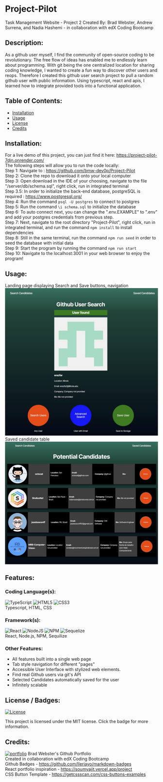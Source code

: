 # Project-Pilot
Task Management Website - Project 2 
Created By: Brad Webster, Andrew Surrena, and Nadia Hashemi - in collaboration with edX Coding Bootcamp
## Description:
As a github user myself, I find the community of open-source coding to be revolutionary. The free flow of ideas has enabled me to endlessly learn about programming. With git being the one centralized location for sharing coding knowledge, I wanted to create a fun way to discover other users and reops. Therefore I created this github user search project to pull a random github user with public information. Using typescript, react and apis, I learned how to integrate provided tools into a functional application.
## Table of Contents:
  * [Installation](#installation)
  * [Usage](#usage)
  * [License](#license)
  * [Credits](#credits)
## Installation: 
  For a live demo of this project, you can just find it here:
  https://project-pilot-7djn.onrender.com/
  <br/>The following steps will allow you to run the code locally:
  <br/>Step 1: Navigate to : https://github.com/bmw-dev0p/Project-Pilot
  <br/>Step 2: Clone the repo to download it onto your local computer
  <br/>Step 3: Open download in the IDE of your choosing, navigate to the file "/server/db/schema.sql", right click, run in integrated terminal
  <br/>Step 3.5: In order to initialize the back-end database, postgreSQL is required : https://www.postgresql.org/
  <br/>Step 4: Run the command ```psql -U postgres``` to connect to postgres 
  <br/>Step 5: Run the command ```\i schema.sql``` to initialize the database
  <br/>Step 6: To auto connect next, you can change the ".env.EXAMPLE" to ".env" and add your postgres credentials from previous step.
  <br/>Step 7: Next, navigate to the root directory "Project-Pilot", right click, run in integrated terminal, and run the command ```npm install``` to install dependencies
  <br/>Step 8: Still in the same terminal, run the command ```npm run seed``` in order to seed the database with initial data
  <br/>Step 9: Start the program by running the command ```npm run start```
  <br/>Step 10: Navigate to the localhost:3001 in your web browser to enjoy the program!

## Usage:
  Landing page displaying Search and Save buttons, navigation
  <br/>![home](https://github.com/bmw-dev0p/Candidate-Search-C13/blob/main/src/assets/usage1.jpg?raw=true)
  <br/> Saved candidate table
  <br/>![home](https://github.com/bmw-dev0p/Candidate-Search-C13/blob/main/src/assets/usage2.jpg?raw=true)

## Features:
### Coding Language(s): 
![TypeScript](https://img.shields.io/badge/typescript-%23007ACC.svg?style=for-the-badge&logo=typescript&logoColor=white) 
![HTML5](https://img.shields.io/badge/html5-%23E34F26.svg?style=for-the-badge&logo=html5&logoColor=white)
![CSS3](https://img.shields.io/badge/css3-%231572B6.svg?style=for-the-badge&logo=css3&logoColor=white)
<br/>Typescript, HTML, CSS
### Framework(s):
![React](https://img.shields.io/badge/react-%2320232a.svg?style=for-the-badge&logo=react&logoColor=%2361DAFB) 
![NodeJS](https://img.shields.io/badge/node.js-6DA55F?style=for-the-badge&logo=node.js&logoColor=white)
![NPM](https://img.shields.io/badge/NPM-%23CB3837.svg?style=for-the-badge&logo=npm&logoColor=white)
![Sequelize](https://img.shields.io/badge/Sequelize-52B0E7?style=for-the-badge&logo=Sequelize&logoColor=white)
<br/>React, Node.js, NPM, Sequilize
### Other Features: 
- All features built into a single web page
- Tab style navigation for different "pages"
- Accessible User Interface with stylized web elements.
- Find real Github users via git's API
- Selected Candidates automatically saved for the user
- Infinitely scalable

## License / Badges:
[![License](https://img.shields.io/badge/License-MIT-blue.svg)](https://opensource.org/licenses/MIT) 
    
This project is licensed under the MIT license. Click the badge for more information.
## Credits:
[![portfolio](https://img.shields.io/badge/my_portfolio-000?style=for-the-badge&logo=ko-fi&logoColor=white)](https://github.com/bmw-dev0p)
Brad Webster's Github Portfolio
<br/>Created in collaboration with edX Coding Bootcamp
<br/>Github Badges - https://github.com/Ileriayo/markdown-badges
<br/>React portfolio inspiration - https://soumyajit.vercel.app/project
<br/>CSS Button Template - https://getcssscan.com/css-buttons-examples
  

